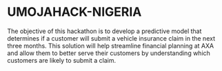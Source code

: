 # UMOJAHACK-NIGERIA

The objective of this hackathon is to develop a predictive model that determines if a customer will submit a vehicle insurance claim in the next three months. This solution will help streamline financial planning at AXA and allow them to better serve their customers by understanding which customers are likely to submit a claim.
